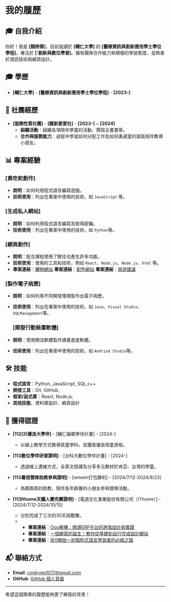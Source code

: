 # 我的履歷

## 🎓 自我介紹
你好！我是 **[顏詩蓉]**，目前就讀於 **[輔仁大學]** 的 **[醫療資訊與創新應用學士學位學程]**，專注於 **['創新與數位學習]**。擁有團隊合作能力和積極的學習態度，並熱衷於資訊技術與網頁設計。

## 🎓 學歷
- **[輔仁大學]** - **[醫療資訊與創新應用學士學位學程]** - **[2023-]**


## 💼 社團經歷
- **[服務性質社團]** - **[醒新愛愛社]** - **[2023-]** ~ **[2024]**
  - **組織活動**：組織各項陪伴學童的活動、撰寫企畫書等。
  - **合作與服務能力**：過程中學習如何分配工作及如何勇適當的語氣陪伴教導小朋友。

## 📊 專案經驗
### [貪吃蛇創作]
- **說明**：如何利用程式語言編寫遊戲。
- **技術使用**：列出在專案中使用的技術，如 `JavaScript` 等。

### [生成私人網站]
- **說明**：如何利用程式語言編寫及取得密鑰。
- **技術使用**：列出在專案中使用的技術，如 `Python`等。

### [網頁創作]
- **說明**：配合課程使用了駛往也產生許多功能。
- **技術使用**：使用的工具和技術，例如 `React`、`Node.js`、`Node.js`、`html` 等。
- **專案連結**：[購物網站](https://github.com/crong1017/crong1017.github.io)
  **專案連結**：[配色網站](https://github.com/crong1017/skirt.github.io)
  **專案連結**：[旅遊建議](https://crong1017.github.io/Coin/)

### [製作電子病歷]
- **說明**：如何利用不同開發環境製作出電子病歷。
- **技術使用**：列出在專案中使用的技術，如 `Java`、`Visual Studio`、`SQLManagement`等。

  ### [開發行動裝置軟體]
- **說明**：使用開法軟體製作讀書進度軟體。
- **技術使用**：列出在專案中使用的技術，如 `Andriod Studio`等。

## 🛠 技能
- **程式語言**：Python, JavaScript, SQL,c++
- **開發工具**：Git, GitHub, 
- **框架/函式庫**：React, Node.js, 
- **其他技能**、資料庫設計、網頁設計

## 📄 獲得認證
- **[112(2)優良大學伴]** - [輔仁偏鄉學伴計畫] - [2024-]
  - 以線上教學方式教導孩童學科，並獲取優良陪童資格。
    
- **[113數位學伴研習證明]** - [台科大數位學伴計畫] - [2024-]
  - 透過線上連線方式，全英文授課及分享多元教材於肯亞、台灣的學童。
    
- **[113暑假營隊助教參與證明]** - [winwin打包勝利] - [2024/7/12-2024/8/23]
  - 為期兩周的助教，陪伴各年齡層的小朋友參與營隊活動。
    
- **[113Ithome天鐵人賽完賽證明]** - [電週文化事業股份有限公司（iThome）] - [2024/7/12-2024/10/15]
  - 分別完成了三次的30天挑戰賽。
  - - **專案連結**：[Ooo解構：開源ERP平台的進階設計與實踐](https://ithelp.ithome.com.tw/users/20168357/ironman/7755)
    - **專案連結**：[一個網頁的誕生！教你從基礎到自行完成設計網站](https://ithelp.ithome.com.tw/users/20168357/ironman/7815)
    - **專案連結**：[從0開始一初階程式語言學習者的必經之路](https://ithelp.ithome.com.tw/users/20168357/ironman/7126)
    
## 📬 聯絡方式
- **Email**: cindyyen1017@gmail.com
- **GitHub**: [GitHub 個人頁面](https://github.com/crong1017)

---

希望這個簡單的履歷能夠更了解我的背景！
